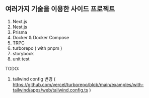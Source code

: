 ## 여러가지 기술을 이용한 사이드 프로젝트
1. Next.js
2. Nest.js
3. Prisma
4. Docker & Docker Compose
5. TRPC
6. turborepo ( with pnpm )
7. storybook
8. unit test

TODO:
1. tailwind config 변경 ( https://github.com/vercel/turborepo/blob/main/examples/with-tailwind/apps/web/tailwind.config.ts )